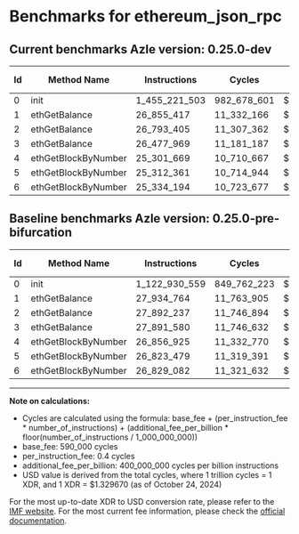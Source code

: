 # Benchmarks for ethereum_json_rpc

## Current benchmarks Azle version: 0.25.0-dev

| Id  | Method Name         | Instructions  | Cycles      | USD           | USD/Million Calls | Change                                |
| --- | ------------------- | ------------- | ----------- | ------------- | ----------------- | ------------------------------------- |
| 0   | init                | 1_455_221_503 | 982_678_601 | $0.0013066383 | $1_306.63         | <font color="red">+332_290_944</font> |
| 1   | ethGetBalance       | 26_855_417    | 11_332_166  | $0.0000150680 | $15.06            | <font color="green">-1_079_347</font> |
| 2   | ethGetBalance       | 26_793_405    | 11_307_362  | $0.0000150351 | $15.03            | <font color="green">-1_098_832</font> |
| 3   | ethGetBalance       | 26_477_969    | 11_181_187  | $0.0000148673 | $14.86            | <font color="green">-1_413_611</font> |
| 4   | ethGetBlockByNumber | 25_301_669    | 10_710_667  | $0.0000142417 | $14.24            | <font color="green">-1_555_256</font> |
| 5   | ethGetBlockByNumber | 25_312_361    | 10_714_944  | $0.0000142473 | $14.24            | <font color="green">-1_511_118</font> |
| 6   | ethGetBlockByNumber | 25_334_194    | 10_723_677  | $0.0000142590 | $14.25            | <font color="green">-1_494_888</font> |

## Baseline benchmarks Azle version: 0.25.0-pre-bifurcation

| Id  | Method Name         | Instructions  | Cycles      | USD           | USD/Million Calls |
| --- | ------------------- | ------------- | ----------- | ------------- | ----------------- |
| 0   | init                | 1_122_930_559 | 849_762_223 | $0.0011299033 | $1_129.90         |
| 1   | ethGetBalance       | 27_934_764    | 11_763_905  | $0.0000156421 | $15.64            |
| 2   | ethGetBalance       | 27_892_237    | 11_746_894  | $0.0000156195 | $15.61            |
| 3   | ethGetBalance       | 27_891_580    | 11_746_632  | $0.0000156191 | $15.61            |
| 4   | ethGetBlockByNumber | 26_856_925    | 11_332_770  | $0.0000150688 | $15.06            |
| 5   | ethGetBlockByNumber | 26_823_479    | 11_319_391  | $0.0000150511 | $15.05            |
| 6   | ethGetBlockByNumber | 26_829_082    | 11_321_632  | $0.0000150540 | $15.05            |

---

**Note on calculations:**

-   Cycles are calculated using the formula: base_fee + (per_instruction_fee \* number_of_instructions) + (additional_fee_per_billion \* floor(number_of_instructions / 1_000_000_000))
-   base_fee: 590_000 cycles
-   per_instruction_fee: 0.4 cycles
-   additional_fee_per_billion: 400_000_000 cycles per billion instructions
-   USD value is derived from the total cycles, where 1 trillion cycles = 1 XDR, and 1 XDR = $1.329670 (as of October 24, 2024)

For the most up-to-date XDR to USD conversion rate, please refer to the [IMF website](https://www.imf.org/external/np/fin/data/rms_sdrv.aspx).
For the most current fee information, please check the [official documentation](https://internetcomputer.org/docs/current/developer-docs/gas-cost#execution).

